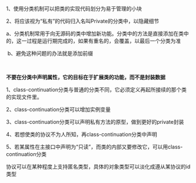1、使用分类机制可以把类的实现代码划分为易于管理的小块

2、将应该视为“私有”的代码归入名叫Private的分类中，以隐藏细节

​	 a、分类机制常用于向无源码的类中增加新功能。分类中的方法是直接添加在类中的，这一过程是运行期完成的，如果有重名的，会覆盖，以最后一个分类为准

​	b、避免这种问题的办法就是添加前缀

 

**不要在分类中声明属性，它的目标在于扩展类的功能，而不是封装数据**

1、class-continuation分类与普通的分类不同，它必须定义再起所接续的那个类的实现文件里。

2、class-continuation分类可以增加实例变量

3、class-continuation分类可以声明私有方法的原型，做到更好的private封装

4、若想使类的协议不为人所知，再class-continuation分类中声明

5、若某属性在主接口中声明为“只读”，而类的内部又要修改它，可以用class-continuation分类

协议可以在某种程度上支持匿名类型，具体的对象类型可以淡化成遵从某协议的id类型